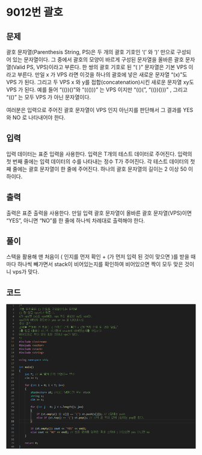 # **9012번** 괄호

[문자열]: https://www.acmicpc.net/problem/9012	"괄호"



## 문제

괄호 문자열(Parenthesis String, PS)은 두 개의 괄호 기호인 ‘(’ 와 ‘)’ 만으로 구성되어 있는 문자열이다. 그 중에서 괄호의 모양이 바르게 구성된 문자열을 올바른 괄호 문자열(Valid PS, VPS)이라고 부른다. 한 쌍의 괄호 기호로 된 “( )” 문자열은 기본 VPS 이라고 부른다. 만일 x 가 VPS 라면 이것을 하나의 괄호에 넣은 새로운 문자열 “(x)”도 VPS 가 된다. 그리고 두 VPS x 와 y를 접합(concatenation)시킨 새로운 문자열 xy도 VPS 가 된다. 예를 들어 “(())()”와 “((()))” 는 VPS 이지만 “(()(”, “(())()))” , 그리고 “(()” 는 모두 VPS 가 아닌 문자열이다. 

여러분은 입력으로 주어진 괄호 문자열이 VPS 인지 아닌지를 판단해서 그 결과를 YES 와 NO 로 나타내어야 한다. 



## 입력

입력 데이터는 표준 입력을 사용한다. 
입력은 T개의 테스트 데이터로 주어진다. 
입력의 첫 번째 줄에는 입력 데이터의 수를 나타내는 정수 T가 주어진다. 
각 테스트 데이터의 첫째 줄에는 괄호 문자열이 한 줄에 주어진다. 하나의 괄호 문자열의 길이는 2 이상 50 이하이다. 



## 출력

출력은 표준 출력을 사용한다. 만일 입력 괄호 문자열이 올바른 괄호 문자열(VPS)이면 “YES”, 아니면 “NO”를 한 줄에 하나씩 차례대로 출력해야 한다. 



## 풀이

스택을 활용해 맨 처음이 ( 인지를 먼저 확인 + (가 먼저 입력 된 것이 맞으면 
)를 받을 때마다 하나씩 빼가면서 stack이 비어있는지를 확인하여
비어있으면 짝이 모두 맞은 것이니 vps가 맞다. 


## 코드


![코드](https://github.com/Cheetozzeong/Algorithm_Study/blob/main/week1/9012/9012.png?raw=true)

